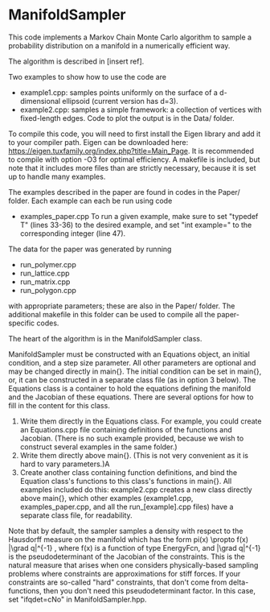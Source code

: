 # ManifoldSampler
This code implements a Markov Chain Monte Carlo algorithm to sample a probability distribution on a manifold
in a numerically efficient way. 

The algorithm is described in [insert ref]. 

Two examples to show how to use the code are 
* example1.cpp: samples points uniformly on the surface of a d-dimensional ellipsoid (current version has d=3).
* example2.cpp: samples a simple framework: a collection of vertices with fixed-length edges.
Code to plot the output is in the Data/ folder. 

To compile this code, you will need to first install the Eigen library and add it to your compiler path. 
Eigen can be downloaded here: 
https://eigen.tuxfamily.org/index.php?title=Main_Page. 
It is recommended to compile with option -O3 for optimal efficiency. A makefile is included, but note that it includes more files than are strictly necessary, because it is set up to 
handle many examples. 

The examples described in the paper are found in codes in the Paper/ folder. Each example can each be run using code
* examples_paper.cpp
To run a given example, make sure to set "typedef T" (lines 33-36) to the desired example, 
and set "int example=" to the corresponding integer (line 47). 


The data for the paper was generated by running
* run_polymer.cpp
* run_lattice.cpp
* run_matrix.cpp
* run_polygon.cpp

with appropriate parameters; these are also in the Paper/ folder. 
The additional makefile in this folder can be used to compile all the paper-specific codes. 



The heart of the algorithm is in the ManifoldSampler class. 

ManifoldSampler must be constructed with an Equations object, an initial condition, and a step size parameter. 
All other parameters are optional and may be changed directly in main{}. 
The initial condition can be set in main{}, or, it can be 
constructed in a separate class file (as in option 3 below). 
The Equations class is a container to hold the equations defining the manifold and the Jacobian 
of these equations. There are several options for how to fill in the content for this class. 
1. Write them directly in the Equations class. For example, you could create an Equations.cpp file
containing definitions of the functions and Jacobian. (There is no such example provided, because we wish 
to construct several examples in the same folder.)
2. Write them directly above main{}. (This is not very convenient as it is hard to vary parameters.)A
3. Create another class containing function definitions, and bind the Equation class's functions
to this class's functions in main{}. All examples included do this: example2.cpp creates a new class directly above main{}, 
which other examples (example1.cpp, examples_paper.cpp, and all the run_[example].cpp files) have a separate class file, 
for readability. 

Note that by default, the sampler samples a density with respect to the Hausdorff measure on the manifold which has  the form 
    pi(x) \propto f(x) |\grad q|^{-1} ,
where f(x) is a function of type EnergyFcn, and |\grad q|^{-1} is the pseudodeterminant of the Jacobian of the constraints. 
This is the natural measure that arises when one considers physically-based sampling problems where constraints are 
approximations for stiff forces. If your constraints are so-called "hard" constraints, that don't come from delta-functions, 
then you don't need this pseudodeterminant factor. In this case, set "ifqdet=cNo" in ManifoldSampler.hpp. 
